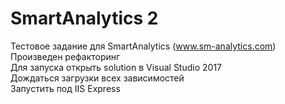 # SmartAnalytics 2 
Тестовое задание для SmartAnalytics (www.sm-analytics.com)  
Произведен рефакторинг   
Для запуска открыть solution в Visual Studio 2017  
Дождаться загрузки всех зависимостей  
Запустить под IIS Express  
